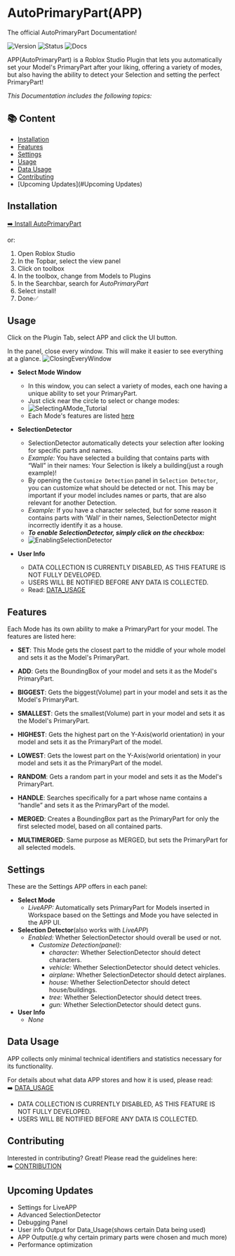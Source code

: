 # AutoPrimaryPart(APP)
The official AutoPrimaryPart Documentation!

![Version](https://img.shields.io/badge/version-0.1.0--beta-blue)
![Status](https://img.shields.io/badge/status-Public-orange)
![Docs](https://img.shields.io/badge/docs-in%20progress-yellow)

APP(AutoPrimaryPart) is a Roblox Studio Plugin that lets you automatically set your Model's PrimaryPart after your liking, offering a variety of modes, but also having the ability to detect your Selection and setting the perfect PrimaryPart!

*This Documentation includes the following topics:*

## 📚 Content
- [Installation](#installation)
- [Features](#features)
- [Settings](#Settings)
- [Usage](#usage)
- [Data Usage](#Data_Usage)
- [Contributing](#contributing)
- [Upcoming Updates](#Upcoming Updates)


## Installation
[➡️ Install AutoPrimaryPart](https://create.roblox.com/store/asset/122023934560086/AutoPrimaryPart)

 or:
1. Open Roblox Studio
2. In the Topbar, select the view panel
3. Click on toolbox
4. In the toolbox, change from Models to Plugins
5. In the Searchbar, search for *AutoPrimaryPart*
6. Select install!
7. Done✅



## Usage
Click on the Plugin Tab, select APP and click the UI button.

In the panel, close every window. This will make it easier to see everything at a glance.
![ClosingEveryWindow](https://github.com/user-attachments/assets/9140ac1b-fd66-49e9-9b1e-41df61918b7d)


   - **Select Mode Window**
     
        - In this window, you can select a variety of modes, each one having a unique ability to set your PrimaryPart.
        - Just click near the circle to select or change modes:
        - ![SelectingAMode_Tutorial](https://github.com/user-attachments/assets/8f5b5f63-606a-4abd-9821-61d6b998f957)
        - Each Mode's features are listed [here](#features)
          
   - **SelectionDetector**
        - SelectionDetector automatically detects your selection after looking for specific parts and names.
        - *Example:* You have selected a building that contains parts with “Wall” in their names: Your Selection is likely a building(just a rough example)!
        - By opening the `Customize Detection` panel in `Selection Detector`, you can customize what should be detected or not. This may be important if your model includes names or parts, that are also relevant for another Detection.
        -  *Example:* If you have a character selected, but for some reason it contains parts with ‘Wall’ in their names, SelectionDetector might incorrectly identify it as a house.
        -  ***To enable SelectionDetector, simply click on the checkbox:***
        -  ![EnablingSelectionDetector](https://github.com/user-attachments/assets/f1401d56-101f-4a50-9480-048c13dfd2e9)

   - **User Info**
     - DATA COLLECTION IS CURRENTLY DISABLED, AS THIS FEATURE IS NOT FULLY DEVELOPED.
     - USERS WILL BE NOTIFIED BEFORE ANY DATA IS COLLECTED.
     - Read: [DATA_USAGE](./DATA_USAGE.md)
## Features
Each Mode has its own ability to make a PrimaryPart for your model. The features are listed here: 

- **SET**:
This Mode gets the closest part to the middle of your whole model and sets it as the Model's PrimaryPart.

- **ADD**:
Gets the BoundingBox of your model and sets it as the Model's PrimaryPart.

- **BIGGEST**:
Gets the biggest(Volume) part in your model and sets it as the Model's PrimaryPart.

- **SMALLEST**:
Gets the smallest(Volume) part in your model and sets it as the Model's PrimaryPart.

- **HIGHEST**:
Gets the highest part on the Y-Axis(world orientation) in your model and sets it as the PrimaryPart of the model.

- **LOWEST**:
Gets the lowest part on the Y-Axis(world orientation) in your model and sets it as the PrimaryPart of the model.

- **RANDOM**:
Gets a random part in your model and sets it as the Model's PrimaryPart.

- **HANDLE**:
Searches specifically for a part whose name contains a “handle” and sets it as the PrimaryPart of the model.

- **MERGED**:
Creates a BoundingBox part as the PrimaryPart for only the first selected model, based on all contained parts.

- **MULTIMERGED**:
Same purpose as MERGED, but sets the PrimaryPart for all selected models.


## Settings
These are the Settings APP offers in each panel:
- **Select Mode**
     - *LiveAPP:* Automatically sets PrimaryPart for Models inserted in Workspace based on the Settings and Mode you have selected in the APP UI.
- **Selection Detector**(also works with *LiveAPP*)
     - *Enabled:* Whether SelectionDetector should overall be used or not.
          - *Customize Detection(panel):*
             - *character:* Whether SelectionDetector should detect characters.
             - *vehicle:* Whether SelectionDetector should detect vehicles.
             - *airplane:* Whether SelectionDetector should detect airplanes.
             - *house:* Whether SelectionDetector should detect house/buildings.
             - *tree:* Whether SelectionDetector should detect trees.
             - *gun:* Whether SelectionDetector should detect guns.
- **User Info**
     - *None*

## Data Usage
APP collects only minimal technical identifiers and statistics necessary for its functionality.

For details about what data APP stores and how it is used, please read:  
➡️ [DATA_USAGE](./DATA_USAGE.md)

- DATA COLLECTION IS CURRENTLY DISABLED, AS THIS FEATURE IS NOT FULLY DEVELOPED.
- USERS WILL BE NOTIFIED BEFORE ANY DATA IS COLLECTED.


## Contributing
Interested in contributing? Great! Please read the guidelines here:  
➡️ [CONTRIBUTION](./CONTRIBUTION.md)


## Upcoming Updates
- Settings for LiveAPP
- Advanced SelectionDetector
- Debugging Panel
- User info Output for Data_Usage(shows certain Data being used)
- APP Output(e.g why certain primary parts were chosen and much more)
- Performance optimization
